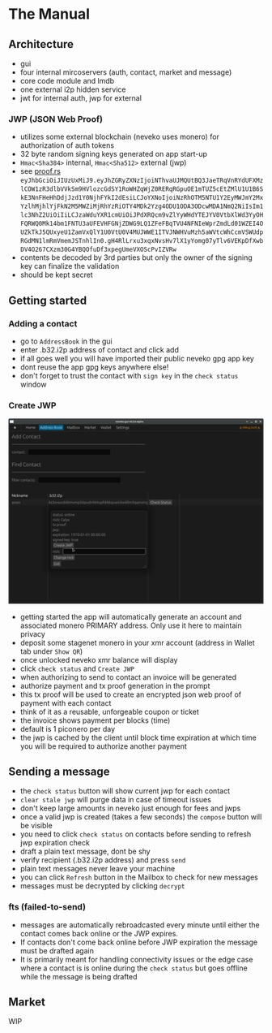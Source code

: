 # The Manual

## Architecture

* gui
* four internal mircoservers (auth, contact, market and message)
* core code module and lmdb
* one external i2p hidden service
* jwt for internal auth, jwp for external

### JWP (JSON Web Proof)

* utilizes some external blockchain (neveko uses monero) for authorization of auth tokens
* 32 byte random signing keys generated on app start-up
* `Hmac<Sha384>` internal, `Hmac<Sha512>` external (jwp)
* see [proof.rs](../neveko-core/src/proof.rs)
`eyJhbGciOiJIUzUxMiJ9.eyJhZGRyZXNzIjoiNThvaUJMQUtBQ3JaeTRqVnRYdUFXMzlCOW1zR3dlbVVkSm9HVlozcGdSY1RoWHZqWjZ0RERqRGpuOE1mTUZ5cEtZMlU1U1B6SkE3NnFHeHhDdjJzd1Y0NjhFYkI2dEsiLCJoYXNoIjoiNzRhOTM5NTU1Y2EyMWJmY2MxYzlhMjhlYjFkN2M5MWZiMjRhYzRiOTY4MDk2Yzg4ODU1ODA3ODcwMDA1NmQ2NiIsIm1lc3NhZ2UiOiIiLCJzaWduYXR1cmUiOiJPdXRQcm9vZlYyWHdYTEJYV0VtbXlWd3YyOHFQRWQ0Mk14bm1FNTU3aUFEVHFGNjZDWG9LQ1ZFeFBqTVU4NFNIeWprZmdLd01WZEI4OUZkTkJ5QUxyeU1ZamVxQlY1U0VtU0V4MUJWWE1ITVJNWHVuMzh5aWVtcWhCcmVSWUdpRGdMN1lmRmVmemJSTnhlIn0.gH4RlLrxu3xqxNvsHv7lX1yYomg07yTlv6VEKpDfXwbDV4O267CXzm30G4YBQOfuDf3xpegUmeVXOScPvIZVRw`
* contents be decoded by 3rd parties but only the owner of the signing key can finalize the validation
* should be kept secret

## Getting started

### Adding a contact

* go to `AddressBook` in the gui
* enter .b32.i2p address of contact and click add
* if all goes well you will have imported their public neveko gpg app key
* dont reuse the app gpg keys anywhere else!
* don't forget to trust the contact with `sign key` in the `check status` window

### Create JWP

![create_jwp](../assets/create_jwp.png)

* getting started the app will automatically generate an account and associated monero PRIMARY address. Only use it here to maintain privacy
* deposit some stagenet monero in your xmr account (address in Wallet tab under `Show QR`)
* once unlocked neveko xmr balance will display
* click `check status` and `Create JWP`
* when authorizing to send to contact an invoice will be generated
* authorize payment and tx proof generation in the prompt
* this tx proof will be used to create an encrypted json web proof of payment with each contact
* think of it as a reusable, unforgeable coupon or ticket
* the invoice shows payment per blocks (time)
* default is 1 piconero per day
* the jwp is cached by the client until block time expiration at which time you will be required to authorize another payment

## Sending a message

* the `check status` button will show current jwp for each contact
* `clear stale jwp` will purge data in case of timeout issues
* don't keep large amounts in neveko just enough for fees and jwps
* once a valid jwp is created (takes a few seconds) the `compose` button will be visible
* you need to click `check status` on contacts before sending to refresh jwp expiration check
* draft a plain text message, dont be shy
* verify recipient (.b32.i2p address) and press `send`
* plain text messages never leave your machine
* you can click `Refresh` button in the Mailbox to check for new messages
* messages must be decrypted by clicking `decrypt`

### fts (failed-to-send)

* messages are automatically rebroadcasted every minute until either the contact
  comes back online or the JWP expires.
* If contacts don't come back online before JWP expiration the message must be drafted again
* It is primarily meant for handling connectivity issues or the edge case where a contact is
  is online during the `check status` but goes offline while the message is being drafted

## Market

WIP
